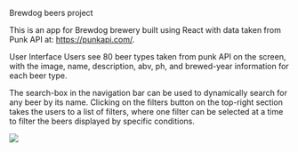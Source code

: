 Brewdog beers project

This is an app for Brewdog brewery built using React with data taken from Punk API at: https://punkapi.com/. 

User Interface
Users see 80 beer types taken from punk API on the screen, with the image, name, description, abv, ph, and brewed-year information for each beer type.

The search-box in the navigation bar can be used to dynamically search for any beer by its name. Clicking on the filters button on the top-right section takes the users to a list of filters, where one filter can be selected at a time to filter the beers displayed by specific conditions.

![](src/images/page-screenshot.png)
